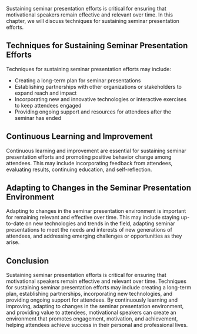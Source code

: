 
Sustaining seminar presentation efforts is critical for ensuring that motivational speakers remain effective and relevant over time. In this chapter, we will discuss techniques for sustaining seminar presentation efforts.

Techniques for Sustaining Seminar Presentation Efforts
------------------------------------------------------

Techniques for sustaining seminar presentation efforts may include:

* Creating a long-term plan for seminar presentations
* Establishing partnerships with other organizations or stakeholders to expand reach and impact
* Incorporating new and innovative technologies or interactive exercises to keep attendees engaged
* Providing ongoing support and resources for attendees after the seminar has ended

Continuous Learning and Improvement
-----------------------------------

Continuous learning and improvement are essential for sustaining seminar presentation efforts and promoting positive behavior change among attendees. This may include incorporating feedback from attendees, evaluating results, continuing education, and self-reflection.

Adapting to Changes in the Seminar Presentation Environment
-----------------------------------------------------------

Adapting to changes in the seminar presentation environment is important for remaining relevant and effective over time. This may include staying up-to-date on new technologies and trends in the field, adapting seminar presentations to meet the needs and interests of new generations of attendees, and addressing emerging challenges or opportunities as they arise.

Conclusion
----------

Sustaining seminar presentation efforts is critical for ensuring that motivational speakers remain effective and relevant over time. Techniques for sustaining seminar presentation efforts may include creating a long-term plan, establishing partnerships, incorporating new technologies, and providing ongoing support for attendees. By continuously learning and improving, adapting to changes in the seminar presentation environment, and providing value to attendees, motivational speakers can create an environment that promotes engagement, motivation, and achievement, helping attendees achieve success in their personal and professional lives.
